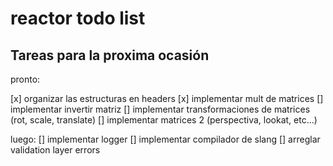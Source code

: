 
# reactor todo list

## Tareas para la proxima ocasión

pronto:

[x] organizar las estructuras en headers
[x] implementar mult de matrices
[] implementar invertir matriz
[] implementar transformaciones de matrices (rot, scale, translate)
[] implementar matrices 2 (perspectiva, lookat, etc...)

luego:
[] implementar logger
[] implementar compilador de slang
[] arreglar validation layer errors



